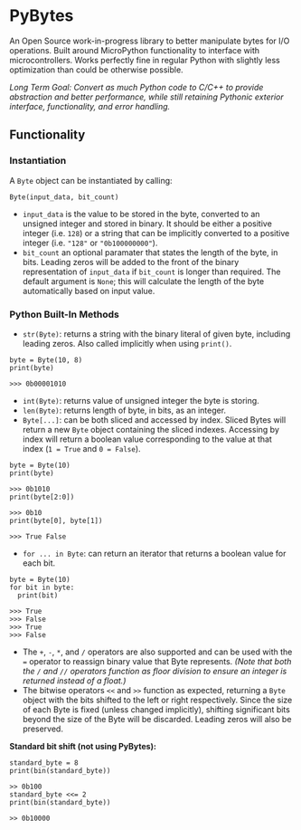 # PyBytes
An Open Source work-in-progress library to better manipulate bytes for I/O operations. Built around MicroPython functionality to interface with microcontrollers. Works perfectly fine in regular Python with slightly less optimization than could be otherwise possible.

*Long Term Goal: Convert as much Python code to C/C++ to provide abstraction and better performance, while still retaining Pythonic exterior interface, functionality, and error handling.*

## Functionality

### Instantiation
A ```Byte``` object can be instantiated by calling:
```
Byte(input_data, bit_count)
```
* ```input_data``` is the value to be stored in the byte, converted to an unsigned integer and stored in binary. It should be either a positive integer (i.e. ```128```) or a string that can be implicitly converted to a positive integer (i.e. ```"128"``` or ```"0b100000000"```).
* ```bit_count``` an optional paramater that states the length of the byte, in bits. Leading zeros will be added to the front of the binary representation of ```input_data``` if ```bit_count``` is longer than required. The default argument is ```None```; this will calculate the length of the byte automatically based on input value.

### Python Built-In Methods
* ```str(Byte)```: returns a string with the binary literal of given byte, including leading zeros. Also called implicitly when using ```print()```.
```
byte = Byte(10, 8)
print(byte)

>>> 0b00001010
```
* ```int(Byte)```: returns value of unsigned integer the byte is storing.
* ```len(Byte)```: returns length of byte, in bits, as an integer.
* ```Byte[...]```: can be both sliced and accessed by index. Sliced Bytes will return a new ```Byte``` object containing the sliced indexes. Accessing by index will return a boolean value corresponding to the value at that index (```1 = True``` and ```0 = False```).
```
byte = Byte(10)
print(byte)

>>> 0b1010
print(byte[2:0])

>>> 0b10
print(byte[0], byte[1])

>>> True False
```
* ```for ... in Byte```: can return an iterator that returns a boolean value for each bit.
```
byte = Byte(10)
for bit in byte:
  print(bit)

>>> True
>>> False
>>> True
>>> False
```
* The ```+```, ```-```, ```*```, and ```/``` operators are also supported and can be used with the ```=``` operator to reassign binary value that Byte represents. *(Note that both the ```/``` and ```//``` operators function as floor division to ensure an integer is returned instead of a float.)*
* The bitwise operators ```<<``` and ```>>``` function as expected, returning a ```Byte``` object with the bits shifted to the left or right respectively. Since the size of each Byte is fixed (unless changed implicitly), shifting significant bits beyond the size of the Byte will be discarded. Leading zeros will also be preserved.

**Standard bit shift (not using PyBytes):**
```
standard_byte = 8
print(bin(standard_byte))

>> 0b100
standard_byte <<= 2
print(bin(standard_byte))

>> 0b10000
```
